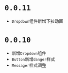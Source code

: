 # `0.0.11`
- `Dropdown`组件新增下拉动画

# `0.0.10`
- 新增`Dropdown`组件
- `Button`新增`danger`样式
- `Messager`样式调整
